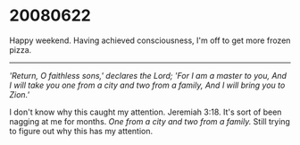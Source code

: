 # 20080622

Happy weekend. Having achieved consciousness, I'm off to get more frozen pizza.

***

_'Return, O faithless sons,' declares the Lord; 'For I am a master to you, And I will take you one from a city and two from a family, And I will bring you to Zion.'_

I don't know why this caught my attention. Jeremiah 3:18. It's sort of been nagging at me for months. _One from a city and two from a family._ Still trying to figure out why this has my attention.
